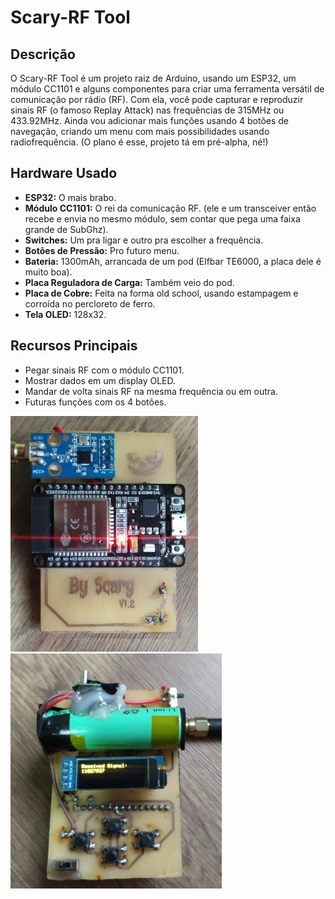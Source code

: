 # Scary-RF Tool

## Descrição
O Scary-RF Tool é um projeto raiz de Arduino, usando um ESP32, um módulo CC1101 e alguns componentes para criar uma ferramenta versátil de comunicação por rádio (RF). Com ela, você pode capturar e reproduzir sinais RF (o famoso Replay Attack) nas frequências de 315MHz ou 433.92MHz. Ainda vou adicionar mais funções usando 4 botões de navegação, criando um menu com mais possibilidades usando radiofrequência. (O plano é esse, projeto tá em pré-alpha, né!)

## Hardware Usado
- **ESP32:** O mais brabo.
- **Módulo CC1101:** O rei da comunicação RF. (ele e um transceiver então recebe e envia no mesmo módulo, sem contar que pega uma faixa grande de SubGhz).
- **Switches:** Um pra ligar e outro pra escolher a frequência.
- **Botões de Pressão:** Pro futuro menu.
- **Bateria:** 1300mAh, arrancada de um pod (Elfbar TE6000, a placa dele é muito boa).
- **Placa Reguladora de Carga:** Também veio do pod.
- **Placa de Cobre:** Feita na forma old school, usando estampagem e corroída no percloreto de ferro.
- **Tela OLED:** 128x32.

## Recursos Principais
- Pegar sinais RF com o módulo CC1101.
- Mostrar dados em um display OLED.
- Mandar de volta sinais RF na mesma frequência ou em outra.
- Futuras funções com os 4 botões.

<img src="Placa.jpg" alt="Placa" width="300"><img src="Placa1.jpg" alt="Placa1" width="338">


